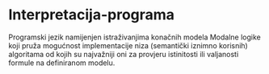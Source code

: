 # Interpretacija-programa
Programski jezik namijenjen istraživanjima konačnih modela Modalne logike koji pruža mogućnost implementacije niza (semantički iznimno korisnih) algoritama od kojih su najvažniji oni za provjeru istinitosti ili valjanosti formule na definiranom modelu.
